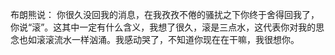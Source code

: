 布朗熊说：
你很久没回我的消息，在我孜孜不倦的骚扰之下你终于舍得回我了，你说“滚”。这其中一定有什么含义，我想了很久，滚是三点水，这代表你对我的思念也如滚滚流水一样汹涌。我感动哭了，不知道你现在在干嘛，我很想你。
